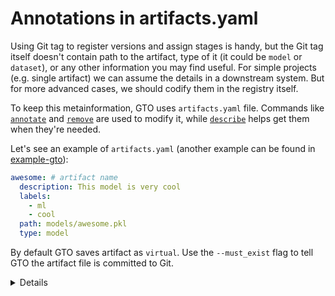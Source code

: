 # Annotations in artifacts.yaml

Using Git tag to register versions and assign stages is handy, but the Git tag
itself doesn't contain path to the artifact, type of it (it could be `model` or
`dataset`), or any other information you may find useful. For simple projects
(e.g. single artifact) we can assume the details in a downstream system. But for
more advanced cases, we should codify them in the registry itself.

To keep this metainformation, GTO uses `artifacts.yaml` file. Commands like
[`annotate`](/doc/gto/command-reference/annotate) and
[`remove`](/doc/gto/command-reference/remote) are used to modify it, while
[`describe`](/doc/gto/command-reference/describe) helps get them when they're
needed.

Let's see an example of `artifacts.yaml` (another example can be found in
[example-gto](https://github.com/iterative/example-gto/blob/main/artifacts.yaml)):

```yaml
awesome: # artifact name
  description: This model is very cool
  labels:
    - ml
    - cool
  path: models/awesome.pkl
  type: model
```

By default GTO saves artifact as `virtual`. Use the `--must_exist` flag to tell
GTO the artifact file is committed to Git.

<details>

### Virtual vs. Physical artifacts

- Physical files/directories are committed to the repo. When you create a new
  version or assign a stage to it, Git guarantees that it's immutable -- you can
  return a year later and get the same artifact by providing a version.

- Virtual artifacts could be an external path (e.g. `s3://mybucket/myfile`) or a
  local path to a metafile representing an externally stored artifact file (as
  [with DVC](https://dvc.org/doc/start/data-management)). In this case, GTO
  can't pin versions to a physical state of the artifact and guarantee it's
  immutability later, e.g. if `s3://mybucket/myfile` changes the registry won't
  know it, nor have a way to recover the original file.

> In future versions, we will support additional enrichments: useful information
> that other tools like [DVC](https://dvc.org/) and [MLEM](https://mlem.ai/) can
> provide about the artifacts. This will allow treating DVC repo outputs as
> usual artifacts instead of `virtual` ones.

</details>
